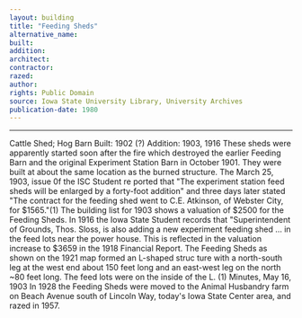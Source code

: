 ```yaml
---
layout: building
title: "Feeding Sheds"
alternative_name: 
built: 
addition:
architect: 
contractor: 
razed: 
author:
rights: Public Domain
source: Iowa State University Library, University Archives
publication-date: 1980 
---
```

---

Cattle Shed; Hog Barn 
Built: 1902 (?) Addition: 1903, 1916 
These sheds were apparently started soon after the fire which destroyed the earlier Feeding Barn and the original Experiment Station Barn in October 1901. They were built at about the same location as the burned structure. The March 25, 1903, issue 0f the ISC Student re ported that "The experiment station feed sheds will be enlarged by a forty-foot addition" and three days later stated "The contract for the feeding shed went to C.E. Atkinson, of Webster City, for $1565."(1) The building list for 1903 shows a valuation of $2500 for the Feeding Sheds. 
In 1916 the Iowa State Student records that "Superintendent of Grounds, Thos. Sloss, is also adding a new experiment feeding shed ... in the feed lots near the power house. This is reflected in the valuation increase to $3659 in the 1918 Financial Report. 
The Feeding Sheds as shown on the 1921 map formed an L-shaped struc 
ture with a north-south leg at the west end about 150 feet long and 
an east-west leg on the north ~80 feet long. The feed lots were on 
the inside of the L. 
(1) Minutes, May 16, 1903 
In 1928 the Feeding Sheds were moved to the Animal Husbandry farm on Beach Avenue south of Lincoln Way, today's Iowa State Center area, and razed in 1957.